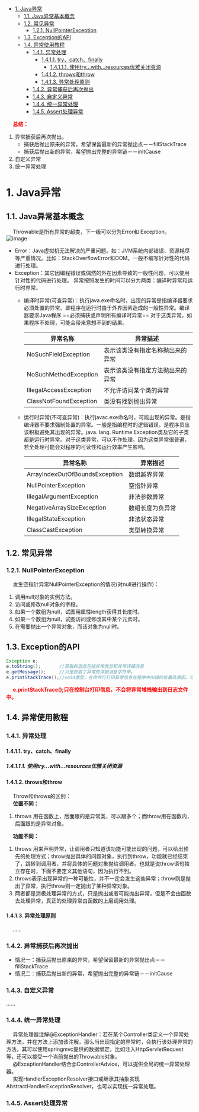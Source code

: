 

<!-- TOC -->

- [1. Java异常](#1-java异常)
    - [1.1. Java异常基本概念](#11-java异常基本概念)
    - [1.2. 常见异常](#12-常见异常)
        - [1.2.1. NullPointerException](#121-nullpointerexception)
    - [1.3. Exception的API](#13-exception的api)
    - [1.4. 异常使用教程](#14-异常使用教程)
        - [1.4.1. 异常处理](#141-异常处理)
            - [1.4.1.1. try、catch、finally](#1411-trycatchfinally)
                - [1.4.1.1.1. 使用try...with...resources优雅关闭资源](#14111-使用trywithresources优雅关闭资源)
            - [1.4.1.2. throws和throw](#1412-throws和throw)
            - [1.4.1.3. 异常处理原则](#1413-异常处理原则)
        - [1.4.2. 异常捕获后再次抛出](#142-异常捕获后再次抛出)
        - [1.4.3. 自定义异常](#143-自定义异常)
        - [1.4.4. 统一异常处理](#144-统一异常处理)
        - [1.4.5. Assert处理异常](#145-assert处理异常)

<!-- /TOC -->

&emsp; **<font color = "red">总结：</font>**  
1. 异常捕获后再次抛出。
    * 捕获后抛出原来的异常，希望保留最新的异常抛出点－－fillStackTrace 
    * 捕获后抛出新的异常，希望抛出完整的异常链－－initCause  
2. 自定义异常
3. 统一异常处理


# 1. Java异常  
<!-- 
Assert处理异常
统一异常处理介绍及实战
https://www.jianshu.com/p/3f3d9e8d1efa
java断言assert初步使用：断言开启、断言使用
https://www.cnblogs.com/qiumingcheng/p/9506201.html
异常处理、请求失败处理
https://www.hangge.com/blog/cache/detail_2519.html
-->

## 1.1. Java异常基本概念  
&emsp; Throwable是所有异常的超类，下一级可以分为Error和 Exception。  
![image](https://gitee.com/wt1814/pic-host/raw/master/images/java/exception/exception-1.png)  
* Error：Java虚拟机无法解决的严重问题。如：JVM系统内部错误、资源耗尽等严重情况。比如：StackOverflowError和OOM。一般不编写针对性的代码进行处理。
* Exception：其它因编程错误或偶然的外在因素导致的一般性问题，可以使用针对性的代码进行处理。
异常按照发生的时间可以分为两类：编译时异常和运行时异常。  
    * 编译时异常(可查异常)：执行java.exe命名时，出现的异常是指编译器要求必须处置的异常。即程序在运行时由于外界因素造成的一般性异常。编译器要求Java程序  ==必须捕获或声明所有编译时异常== 对于这类异常，如果程序不处理，可能会带来意想不到的结果。  

        |异常名称|异常描述|
        |---|---|
        |NoSuchFieldException	|表示该类没有指定名称抛出来的异常|
        |NoSuchMethodException	|表示该类没有指定方法抛出来的异常|
        |IllegalAccessException	|不允许访问某个类的异常|
        |ClassNotFoundException	|类没有找到抛出异常|

    * 运行时异常(不可查异常)：执行javac.exe命名时，可能出现的异常。是指编译器不要求强制处置的异常。一般是指编程时的逻辑错误，是程序员应该积极避免其出现的异常。java. lang. Runtime Exception类及它的子类都是运行时异常。对于这类异常，可以不作处理，因为这类异常很普遍，若全处理可能会对程序的可读性和运行效率产生影响。  

        |异常名称|异常描述|
        |---|---|
        |ArrayIndexOutOfBoundsException	|数组越界异常|
        |NullPointerException	|空指针异常|
        |IllegalArgumentException	|非法参数异常|
        |NegativeArraySizeException	|数组长度为负异常|
        |IllegalStateException	|非法状态异常|
        |ClassCastException	|类型转换异常|

## 1.2. 常见异常  
### 1.2.1. NullPointerException  
&emsp; 发生空指针异常NullPointerException的情况(对null进行操作)：  
1. 调用null对象的实例方法。  
2. 访问或修改null对象的字段。  
3. 如果一个数组为null，试图用属性length获得其长度时。  
4. 如果一个数组为null，试图访问或修改其中某个元素时。  
5. 在需要抛出一个异常对象，而该对象为null时。  


## 1.3. Exception的API  

```java
Exception e; 
e.toString();       //获取的信息包括异常类型和异常详细消息
e.getMessage();     //只是获取了异常的详细消息字符串。
e.printStackTrace();//void类型，在命令行打印异常信息在程序中出错的位置及原因，可以输出整个调用流程。便于调试用。
```
&emsp; **<font color = "red">e.printStackTrace();只在控制台打印信息，不会将异常堆栈输出到日志文件中。</font>**  

## 1.4. 异常使用教程  
### 1.4.1. 异常处理  
#### 1.4.1.1. try、catch、finally  

##### 1.4.1.1.1. 使用try...with...resources优雅关闭资源  


#### 1.4.1.2. throws和throw  
&emsp; Throw和throws的区别：  
&emsp; **位置不同：**  
1. throws 用在函数上，后面跟的是异常类，可以跟多个；而throw用在函数内，后面跟的是异常对象。  


&emsp; **功能不同：**  
1. throws 用来声明异常，让调用者只知道该功能可能出现的问题，可以给出预先的处理方式；throw抛出具体的问题对象，执行到throw，功能就已经结束了，跳转到调用者，并将具体的问题对象抛给调用者。也就是说throw语句独立存在时，下面不要定义其他语句，因为执行不到。  
2. throws表示出现异常的一种可能性，并不一定会发生这些异常；throw则是抛出了异常，执行throw则一定抛出了某种异常对象。  
3. 两者都是消极处理异常的方式，只是抛出或者可能抛出异常，但是不会由函数去处理异常，真正的处理异常由函数的上层调用处理。  

#### 1.4.1.3. 异常处理原则  
&emsp; ......


### 1.4.2. 异常捕获后再次抛出
<!-- 
https://www.cnblogs.com/yangyunnb/p/6058411.html
-->

* 情况一：捕获后抛出原来的异常，希望保留最新的异常抛出点－－fillStackTrace  
* 情况二：捕获后抛出新的异常，希望抛出完整的异常链－－initCause  



### 1.4.3. 自定义异常 
......

### 1.4.4. 统一异常处理  
<!-- 

SpringBoot优雅的全局异常处理 
https://mp.weixin.qq.com/s/r_HjHi92owNwh5VULiaKcQ
-->

&emsp; 异常处理器注解@ExceptionHandler：若在某个Controller类定义一个异常处理方法，并在方法上添加该注解，那么当出现指定的异常时，会执行该处理异常的方法，其可以使用springmvc提供的数据绑定，比如注入HttpServletRequest等，还可以接受一个当前抛出的Throwable对象。  
&emsp; @ExceptionHandler结合@ControllerAdvice，可以提供全局的统一异常处理器。  
&emsp; 实现HandlerExceptionResolver接口或继承其抽象实现AbstractHandlerExceptionResolver，也可以实现统一异常处理。  

### 1.4.5. Assert处理异常  
